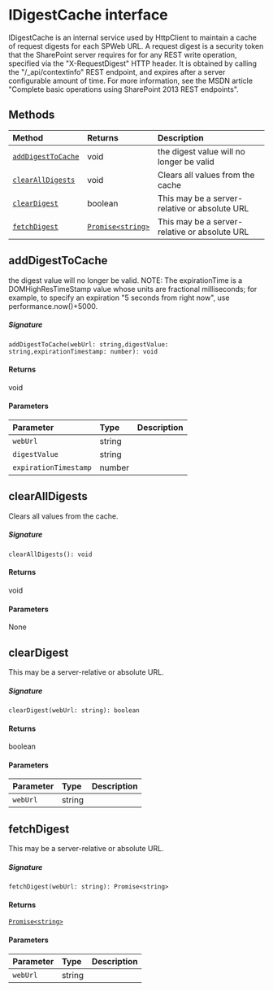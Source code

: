 # IDigestCache interface





IDigestCache is an internal service used by HttpClient to maintain a cache of request digests 
for each SPWeb URL. A request digest is a security token that the SharePoint server requires for 
for any REST write operation, specified via the "X-RequestDigest" HTTP header. It is obtained 
by calling the "/_api/contextinfo" REST endpoint, and expires after a server configurable amount 
of time. For more information, see the MSDN article 
"Complete basic operations using SharePoint 2013 REST endpoints".







## Methods

| Method	   |  Returns	| Description|
|:-------------|:-------|:-----------|
|[`addDigestToCache`](#adddigesttocache~70fw9)      | void | the digest value will no longer be valid |
|[`clearAllDigests`](#clearalldigests~kkza9)      | void | Clears all values from the cache |
|[`clearDigest`](#cleardigest~4hro9)      | boolean | This may be a server-relative or absolute URL |
|[`fetchDigest`](#fetchdigest~xktc9)      | [`Promise<string>`](Promise.md) | This may be a server-relative or absolute URL |



## addDigestToCache

the digest value will no longer be valid. 
NOTE: The expirationTime is a DOMHighResTimeStamp value whose units are 
fractional milliseconds; for example, to specify an expiration 
"5 seconds from right now", use performance.now()+5000.

##### Signature
`addDigestToCache(webUrl: string,digestValue: string,expirationTimestamp: number): void`

#### Returns
void

#### Parameters


| Parameter	   | Type    | Description |
|:-------------|:---------------|:------------|
| `webUrl`    | string |  |
| `digestValue`    | string |  |
| `expirationTimestamp`    | number |  |


## clearAllDigests

Clears all values from the cache.

##### Signature
`clearAllDigests(): void`

#### Returns
void

#### Parameters
None


## clearDigest

This may be a server-relative or absolute URL.

##### Signature
`clearDigest(webUrl: string): boolean`

#### Returns
boolean

#### Parameters


| Parameter	   | Type    | Description |
|:-------------|:---------------|:------------|
| `webUrl`    | string |  |


## fetchDigest

This may be a server-relative or absolute URL.

##### Signature
`fetchDigest(webUrl: string): Promise<string>`

#### Returns
[`Promise<string>`](Promise.md)

#### Parameters


| Parameter	   | Type    | Description |
|:-------------|:---------------|:------------|
| `webUrl`    | string |  |

